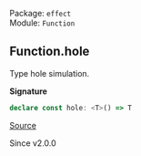 Package: `effect`<br />
Module: `Function`<br />

## Function.hole

Type hole simulation.

**Signature**

```ts
declare const hole: <T>() => T
```

[Source](https://github.com/Effect-TS/effect/tree/main/packages/effect/src/Function.ts#L1183)

Since v2.0.0